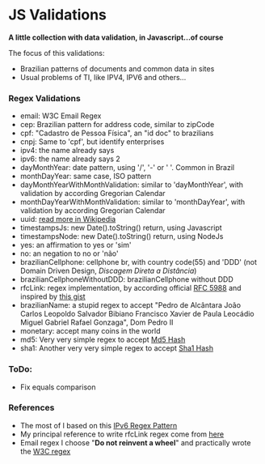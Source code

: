 # JS Validations

**A little collection with data validation, in Javascript...of course**

The focus of this validations:

- Brazilian patterns of documents and common data in sites
- Usual problems of TI, like IPV4, IPV6 and others...

### Regex Validations

- email: W3C Email Regex
- cep: Brazilian pattern for address code, similar to zipCode
- cpf: "Cadastro de Pessoa Física", an "id doc" to brazilians
- cnpj: Same to 'cpf', but identify enterprises
- ipv4: the name already says
- ipv6: the name already says 2
- dayMonthYear: date pattern, using '/', '-' or ' '. Common in Brazil
- monthDayYear: same case, ISO pattern
- dayMonthYearWithMonthValidation: similar to 'dayMonthYear', with validation by according Gregorian Calendar
- monthDayYearWithMonthValidation: similar to 'monthDayYear', with validation by according Gregorian Calendar
- uuid: [read more in Wikipedia](https://en.wikipedia.org/wiki/Universally_unique_identifier)
- timestampsJs: new Date().toString() return, using Javascript
- timestampsNode: new Date().toString() return, using NodeJs
- yes: an affirmation to yes or 'sim'
- no: an negation to no or 'não'
- brazilianCellphone: cellphone br, with country code(55) and 'DDD' (not Domain Driven Design, _Discagem Direta a Distância_)
- brazilianCellphoneWithoutDDD: brazilianCellphone without DDD
- rfcLink: regex implementation, by according official [RFC 5988](https://tools.ietf.org/html/rfc5988) and inspired by [this gist](https://gist.github.com/dperini/729294)
- brazilianName: a stupid regex to accept "Pedro de Alcântara João Carlos Leopoldo Salvador Bibiano Francisco Xavier de Paula Leocádio Miguel Gabriel Rafael Gonzaga", Dom Pedro II
- monetary: accept many coins in the world
- md5: Very very simple regex to accept [Md5 Hash](https://en.wikipedia.org/wiki/MD5)
- sha1: Another very very simple regex to accept [Sha1 Hash](https://en.wikipedia.org/wiki/SHA-1)

### ToDo:

- Fix equals comparison

### References

- The most of I based on this [IPv6 Regex Pattern](https://stackoverflow.com/questions/53497/regular-expression-that-matches-valid-ipv6-addresses)
- My principal reference to write rfcLink regex come from [here](https://gist.github.com/dperini/729294)
- Email regex I choose "**Do not reinvent a wheel**" and practically wrote the [W3C regex](https://www.w3.org/TR/2012/WD-html-markup-20120320/input.email.html)
